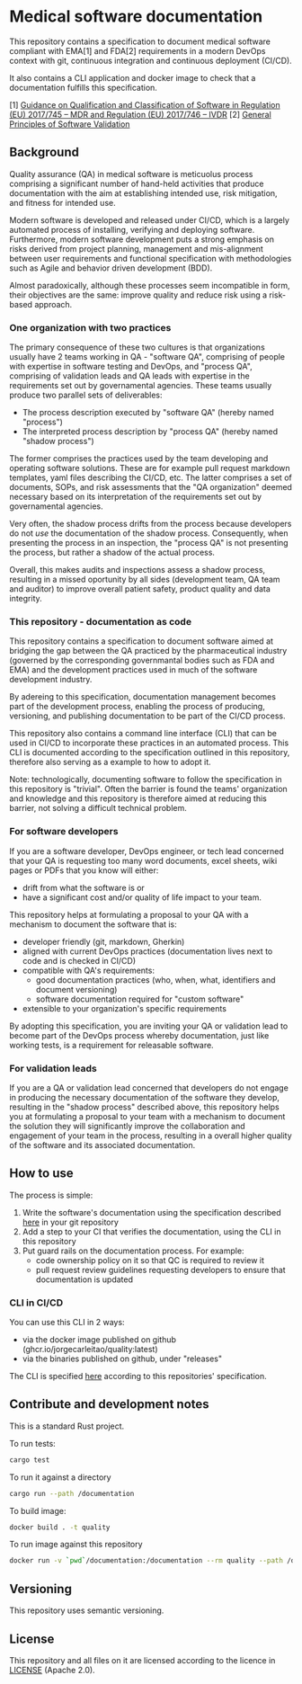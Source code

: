 # Medical software documentation 

This repository contains a specification to document medical software
compliant with EMA[1] and FDA[2] requirements in a modern DevOps context
with git, continuous integration and continuous deployment (CI/CD).

It also contains a CLI application and docker image to check that a documentation fulfills
this specification.

[1] [Guidance on Qualification and Classification of Software in Regulation (EU) 2017/745 – MDR and Regulation (EU) 2017/746 – IVDR](https://health.ec.europa.eu/system/files/2020-09/md_mdcg_2019_11_guidance_qualification_classification_software_en_0.pdf)
[2] [General Principles of Software Validation](https://www.fda.gov/regulatory-information/search-fda-guidance-documents/general-principles-software-validation)

## Background

Quality assurance (QA) in medical software is meticuolus process comprising
a significant number of hand-held activities
that produce documentation with the aim at establishing intended use, risk mitigation,
and fitness for intended use.

Modern software is developed and released under CI/CD, which is a largely
automated process of installing, verifying and deploying software.
Furthermore, modern software development puts a strong emphasis on risks derived from
project planning, management and mis-alignment between
user requirements and functional specification with methodologies such as Agile and behavior
driven development (BDD).

Almost paradoxically, although these processes seem incompatible in form, their objectives are
the same: improve quality and reduce risk using a risk-based approach.

### One organization with two practices

The primary consequence of these two cultures is that organizations
usually have 2 teams working in QA - "software QA", comprising
of people with expertise in software testing and DevOps, and "process QA", comprising
of validation leads and QA leads with expertise in the requirements set out by
governamental agencies. These teams usually produce two parallel sets of deliverables:

* The process description executed by "software QA" (hereby named "process")
* The interpreted process description by "process QA" (hereby named "shadow process")

The former comprises the practices used by the team developing and operating software solutions.
These are for example pull request markdown templates, yaml files describing the CI/CD, etc.
The latter comprises a set of documents, SOPs, and risk assessments that the "QA organization"
deemed necessary based on its interpretation of the requirements set out by governamental agencies.

Very often, the shadow process drifts from the process because developers do
not _use_ the documentation of the shadow process. Consequently,
when presenting the process in an inspection, the "process QA" is not presenting the process,
but rather a shadow of the actual process.

Overall, this makes audits and inspections assess a shadow process, resulting in
a missed oportunity by all sides (development team, QA team and auditor) to improve
overall patient safety, product quality and data integrity.

### This repository - documentation as code

This repository contains a specification to document software aimed at bridging the gap
between the QA practiced by the pharmaceutical industry (governed by the corresponding governmantal bodies such as FDA and EMA) and the development practices used in 
much of the software development industry.

By adereing to this specification, documentation management becomes part
of the development process, enabling the process of producing, versioning,
and publishing documentation to be part of the CI/CD process.

This repository also contains a command line interface (CLI) that can be used in CI/CD to
incorporate these practices in an automated process.
This CLI is documented according to the specification outlined in this repository,
therefore also serving as a example to how to adopt it.

Note: technologically, documenting software to follow the specification
in this repository is "trivial". Often the barrier is found the teams'
organization and knowledge and this repository is therefore aimed at reducing
this barrier, not solving a difficult technical problem.

### For software developers

If you are a software developer, DevOps engineer, or tech lead concerned that your QA is requesting too many word documents, excel sheets, wiki pages or PDFs
that you know will either:
* drift from what the software is or
* have a significant cost and/or quality of life impact to your team.

This repository helps at formulating a proposal to your QA with a mechanism to document
the software that is:
* developer friendly (git, markdown, Gherkin)
* aligned with current DevOps practices (documentation lives next to code and is checked in CI/CD)
* compatible with QA's requirements:
    * good documentation practices (who, when, what, identifiers and document versioning)
    * software documentation required for "custom software"
* extensible to your organization's specific requirements

By adopting this specification, you are inviting your QA or validation lead to become
part of the DevOps process whereby documentation, just like working tests, is a 
requirement for releasable software.

### For validation leads

If you are a QA or validation lead concerned that developers do not engage in producing
the necessary documentation of the software they develop, resulting in the "shadow process"
described above, this repository helps you at formulating a proposal to your team with a mechanism
to document the solution they will significantly improve the collaboration and engagement
of your team in the process, resulting in a overall higher quality of the software and its
associated documentation.

## How to use

The process is simple:
1. Write the software's documentation using the specification described [here](./documentation/README.md) in your git repository
2. Add a step to your CI that verifies the documentation, using the CLI in this repository
3. Put guard rails on the documentation process. For example:
    * code ownership policy on it so that QC is required to review it
    * pull request review guidelines requesting developers to ensure that documentation is updated

### CLI in CI/CD
You can use this CLI in 2 ways:

* via the docker image published on github (ghcr.io/jorgecarleitao/quality:latest)
* via the binaries published on github, under "releases"

The CLI is specified [here](./documentation/README.md) according
to this repositories' specification.

## Contribute and development notes

This is a standard Rust project.

To run tests:

```bash
cargo test
```

To run it against a directory

```bash
cargo run --path /documentation
```

To build image:

```bash
docker build . -t quality
```

To run image against this repository

```bash
docker run -v `pwd`/documentation:/documentation --rm quality --path /documentation
```

## Versioning

This repository uses semantic versioning.

## License

This repository and all files on it are licensed according to the
licence in [LICENSE](LICENSE.md) (Apache 2.0).
